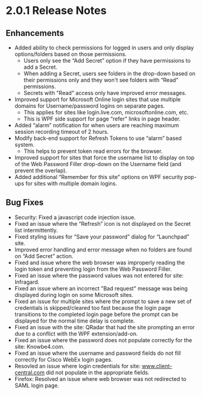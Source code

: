 [title]: # (2.0.1 Release Notes)
[tags]: # (web password filler)
[priority]: # (39994)
# 2.0.1 Release Notes

## Enhancements

* Added ability to check permissions for logged in users and only display options/folders based on those permissions.
  * Users only see the “Add Secret” option if they have permissions to add a Secret.
  * When adding a Secret, users see folders in the drop-down based on their permissions only and they won't see folders with “Read” permissions.
  * Secrets with "Read" access only have improved error messages.
* Improved support for Microsoft Online login sites that use multiple domains for Username/password logins on separate pages.
  * This applies for sites like login.live.com, microsoftonline.com, etc.
  * This is WPF side support for page “refer” links in page header.
* Added “alarm” notification for when users are reaching maximum session recording timeout of 2 hours.
* Modify back-end support for Refresh Tokens to use “alarm” based system.
  * This helps to prevent token read errors for the browser.
* Improved support for sites that force the username list to display on top of the Web Password Filler drop-down on the Username field (and prevent the overlap).
* Added additional “Remember for this site” options on WPF security pop-ups for sites with multiple domain logins.

## Bug Fixes

* Security: Fixed a javascript code injection issue.
* Fixed an issue where the “Refresh” icon is not displayed on the Secret list intermittently.
* Fixed styling issues for “Save your password” dialog for “Launchpad” site.
* Improved error handling and error message when no folders are found on “Add Secret” action.
* Fixed and issue where the web browser was improperly reading the login token and preventing login from the Web Password Filler.
* Fixed an issue where the password values was not entered for site: Infragard.
* Fixed an issue where an incorrect "Bad request" message was being displayed during login on some Microsoft sites.
* Fixed an issue for multiple sites where the prompt to save a new set of credentials is skipped/cleared too fast because the login page transitions to the completed login page before the prompt can be displayed for the normal time delay is complete.
* Fixed an issue with the site: QRadar that had the site prompting an error due to a conflict with the WPF extension/add-on.
* Fixed an issue where the password does not populate correctly for the site: Knowbe4.com.
* Fixed an issue where the username and password fields do not fill correctly for Cisco WebEx login pages.
* Resovled an issue where login credentials for site: www.client-central.com did not populate in the appropriate fields.
* Firefox: Resolved an issue where web browser was not redirected to SAML login page.
